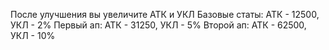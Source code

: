После улучшения вы увеличите АТК и УКЛ
Базовые статы: АТК - 12500, УКЛ - 2%
Первый ап: АТК - 31250, УКЛ - 5%
Второй ап: АТК - 62500, УКЛ - 10%